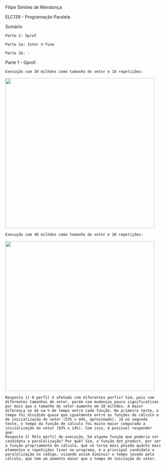 Filipe Simões de Mendonça

ELC139 - Programação Paralela

Sumário

	Parte 1: Gprof

	Parte 2a: Inter V-Tune

	Parte 2b: -

Parte 1 - Gprof:

    Execução com 30 milhões como tamanho do vetor e 10 repetições:
    
<img src="http://i.imgur.com/8H1s7x6.png" width="480">
    
	Execução com 40 milhões como tamanho do vetor e 20 repetições:
    
<img src="http://i.imgur.com/oYKIf0z.png" width="480">
        
    Resposta 1) O perfil é afetado com diferentes perfis? Sim, pois com diferentes tamanhos de vetor, porém com mudanças pouco significativas por mais que o tamanho do vetor aumente em 10 milhões. A maior diferença se dá na % de tempo entre cada função. No primeiro teste, o tempo foi dividido quase que igualmente entre as funções de cálculo e de inicialização do vetor (53% x 44%, aproximado). Já no segundo teste, o tempo da função de cálculo foi muito maior comparado a inicialização do vetor (83% x 14%). Com isso, é possível responder que:
	Resposta 2) Pelo perfil de execução, há alguma função que poderia ser candidata a paralelização? Por quê? Sim, a função dot_product, por ser a função propriamente do cálculo, que se torna mais pesada quanto mais elementos e repetições tiver no programa, é a principal candidata a paralelização no código, visando assim diminuir o tempo levado pelo cálculo, que tem um aumento maior que o tempo de iniciação do vetor.
